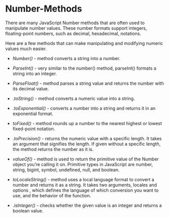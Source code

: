 # Number-Methods

There are many JavaScript Number methods that are often used to manipulate number values. These number formats support integers, floating-point numbers, such as decimal, hexadecimal, notations.

Here are a few methods that can make manipulating and modifying numeric values much easier.

-  _Number()_  - method converts a string into a number.

  - _ParseInt()_ - very similar to the number() method, parseInt() formats a string into an integer.

-  _ParseFloat()_ - method parses a string value and returns the number with its decimal value.

- _.toString()_ - method converts a numeric value into a string.

- _.toExponential()_ - converts a number into a string and returns it in an exponential format.

- _toFixed()_ - method rounds up a number to the nearest highest or lowest fixed-point notation.

- _.toPrecision()_ -  returns the numeric value with a specific length. It takes an argument that signifies the length. If given without a specific length, the method returns the number as it is.

- _valueOf()_ - method is used to return the primitive value of the Number object you’re calling it on. Primitive types in JavaScript are number, string, bigint, symbol, undefined, null, and boolean.

- _toLocaleString()_ - method uses a local language format to convert a number and returns it as a string. It takes two arguments, locales and options , which defines the language of which conversion you want to use, and the behavior of the function.

- _.isInteger()_ -  checks whether the given value is an integer and returns a boolean value.